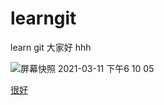 # learngit
learn git 
大家好
hhh


![屏幕快照 2021-03-11 下午6 10 05](https://user-images.githubusercontent.com/36979906/116189281-48ca1d80-a75b-11eb-8bf9-0be482f881f4.png)



[很好](https://www.githubs.cn)
